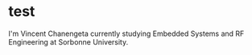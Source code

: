 # test
I'm Vincent Chanengeta currently studying Embedded Systems and RF Engineering at Sorbonne University.
